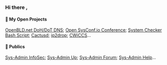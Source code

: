 ### Hi there ,<!--<a href="https://lab.sys-adm.in/" target="blank"><img align="center" src="res/hi-hand.gif" alt="Sys-Admin & InfoSec Channel" height="24" /></a>-->

<!--* 🏂 **Whoami**: 
I am Groot 
-->
#### 🚜 My Open Projects 
[OpenBLD.net DoH/DoT DNS](https://openbld.net/); [Open SysConf.io Conference](https://sysconf.io/); [System Checker Bash Script](https://system-checks.org/); [Cactusd](https://github.com/m0zgen/cactusd); [ip2drop](https://github.com/m0zgen/ip2drop); [CWiCCS](https://cwiccs.sys-adm.in/)...

#### 🧘 Publics
[Sys-Admin InfoSec](https://t.me/sysadm_in_channel); [Sys-Admin Up](https://t.me/sysadm_in_up); [Sys-Admin Forum](https://forum.sys-adm.in/); [Sys-Admin Help](https://t.me/sysadm_in)...

<!-- <img src="https://github-readme-stats.vercel.app/api?username=m0zgen&show_icons=true&theme=vue-dark" alt="Github statistics" align="left"> -->

<!-- * <a href="https://www.linkedin.com/in/yevgeniy-goncharov/" target="blank"><img align="center" src="res/linkedin.svg" alt="m0zgen" height="18" /></a> <a href="https://stackoverflow.com/users/1928123/m0zgen" target="blank"><img align="center" src="res/stackoverflow.svg" alt="user:1928123" height="18" /></a> <a href="https://t.me/sysadm_in_channel" target="blank"><img align="center" src="res/telegram.gif" alt="Sys-Admin & InfoSec Channel" height="18" /></a> -->


<!--
**m0zgen/m0zgen** is a ✨ _special_ ✨ repository because its `README.md` (this file) appears on your GitHub profile.

Here are some ideas to get you started:

- 🔭 I’m currently working on ...
- 🌱 I’m currently learning ...
- 👯 I’m looking to collaborate on ...
- 🤔 I’m looking for help with ...
- 💬 Ask me about ...
- 📫 How to reach me: ...
- 😄 Pronouns: ...
- ⚡ Fun fact: ...
-->


